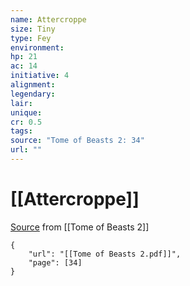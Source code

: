```yaml
---
name: Attercroppe
size: Tiny
type: Fey
environment: 
hp: 21
ac: 14
initiative: 4
alignment: 
legendary: 
lair: 
unique: 
cr: 0.5
tags: 
source: "Tome of Beasts 2: 34"
url: ""
---
```

# [[Attercroppe]]

[Source](zotero://open-pdf/library/items/9UQIAB6R?page=34) from [[Tome of Beasts 2]]

```pdf
{
	"url": "[[Tome of Beasts 2.pdf]]",
	"page": [34]
}
```

